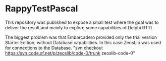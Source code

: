 # RappyTestPascal
This repository was published to expose a small test where the goal was to deliver the result and mainly to explore some capabilities of Delphi RTTI

The biggest problem was that Embarcadero provided only the trial version Starter Edition, without Database capabilities.
In this case ZeosLib was used for connections to the Database.
"svn checkout https://svn.code.sf.net/p/zeoslib/code-0/trunk zeoslib-code-0"
